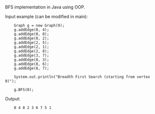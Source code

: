 BFS implementation in Java using OOP.

Input example (can be modified in main):

        Graph g = new Graph(9);
        g.addEdge(0, 4);
        g.addEdge(0, 8);
        g.addEdge(0, 2);
        g.addEdge(2, 5);
        g.addEdge(2, 1);
        g.addEdge(2, 8);
        g.addEdge(3, 7);
        g.addEdge(8, 3);
        g.addEdge(8, 6);
        g.addEdge(8, 7);
  
        System.out.println("Breadth First Search (starting from vertex 0)");

        g.BFS(0);


 Output:

        0 4 8 2 3 6 7 5 1 
